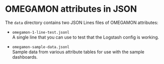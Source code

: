 # OMEGAMON attributes in JSON

The `data` directory contains two JSON Lines files of OMEGAMON attributes:

-   `omegamon-1-line-test.jsonl`\
    A single line that you can use to test that the Logstash config is working.

-   `omegamon-sample-data.jsonl`\
    Sample data from various attribute tables for use with the sample dashboards.
